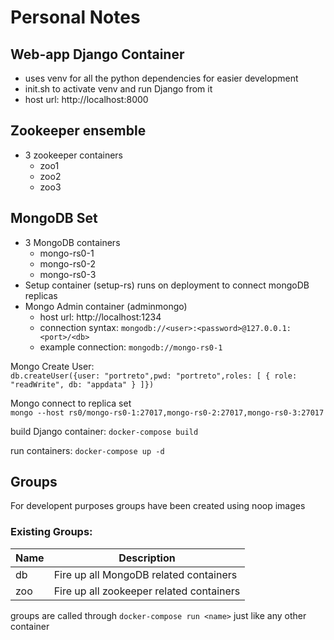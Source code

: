 # Personal Notes

## Web-app Django Container
- uses venv for all the python dependencies for easier development
- init.sh to activate venv and run Django from it
- host url: http://localhost:8000

## Zookeeper ensemble
- 3 zookeeper containers
    - zoo1
    - zoo2
    - zoo3

## MongoDB Set
- 3 MongoDB containers
    - mongo-rs0-1
    - mongo-rs0-2
    - mongo-rs0-3
- Setup container (setup-rs) runs on deployment to connect mongoDB replicas
- Mongo Admin container (adminmongo)
    - host url: http://localhost:1234
    - connection syntax: `mongodb://<user>:<password>@127.0.0.1:<port>/<db>`
    - example connection: `mongodb://mongo-rs0-1`

Mongo Create User: <br>
`db.createUser({user: "portreto",pwd: "portreto",roles: [ { role: "readWrite", db: "appdata" } ]})`

Mongo connect to replica set <br>
`mongo --host rs0/mongo-rs0-1:27017,mongo-rs0-2:27017,mongo-rs0-3:27017`



build Django container: `docker-compose build`

run containers: 
`docker-compose up -d`

## Groups

For developent purposes groups have been created using noop images
### Existing Groups:

| Name 	| Description                              	|
|------	|------------------------------------------	|
| db   	| Fire up all MongoDB related containers   	|
| zoo  	| Fire up all zookeeper related containers 	|

groups are called through `docker-compose run <name>` just like any other container